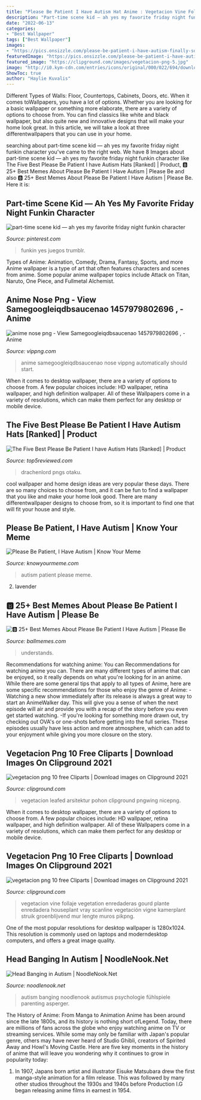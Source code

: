 ```yaml
---
title: "Please Be Patient I Have Autism Hat Anime : Vegetacion Vine Follaje Vegetation Enredaderas Gourd Plante Enredadera Houseplant Vray Scanline Vegetación Vigne Kamerplant Struik Groenblijvend Mur Lengte Muros Pikpng"
description: "Part-time scene kid — ah yes my favorite friday night funkin character"
date: "2022-06-13"
categories:
- "Best Wallpaper"
tags: ["Best Wallpaper"]
images:
- "https://pics.onsizzle.com/please-be-patient-i-have-autism-finally-someone-understands-21606571.png"
featuredImage: "https://pics.onsizzle.com/please-be-patient-i-have-autism-finally-someone-understands-21606571.png"
featured_image: "https://clipground.com/images/vegetacion-png-5.jpg"
image: "http://i0.kym-cdn.com/entries/icons/original/000/022/694/download.png"
ShowToc: true
author: "Haylie Kuvalis"
---
```



Different Types of Walls: Floor, Countertops, Cabinets, Doors, etc.
When it comes toWallpapers, you have a lot of options. Whether you are looking for a basic wallpaper or something more elaborate, there are a variety of options to choose from. You can find classics like white and black wallpaper, but also quite new and innovative designs that will make your home look great. In this article, we will take a look at three differentwallpapers that you can use in your home.

	

		
searching about part-time scene kid — ah yes my favorite friday night funkin character you've came to the right web. We have 8 Images about part-time scene kid — ah yes my favorite friday night funkin character like The Five Best Please Be Patient I have Autism Hats [Ranked] | Product, 🅱️ 25+ Best Memes About Please Be Patient I Have Autism | Please Be and also 🅱️ 25+ Best Memes About Please Be Patient I Have Autism | Please Be. Here it is:
		
    
## Part-time Scene Kid — Ah Yes My Favorite Friday Night Funkin Character

<img loading=lazy src="https://i.pinimg.com/736x/9e/9d/41/9e9d41ace45a75c1e8bea0ce27449793.jpg" onerror="this.onerror=null;this.src='https://tse3.mm.bing.net/th?id=OIP.5mIH6fhtv55L-lEmPhYOXAHaJQ&amp;pid=15.1';" alt="part-time scene kid — ah yes my favorite friday night funkin character">

_Source: pinterest.com_

>funkin yes juegos trumblr. 

	

Types of Anime: Animation, Comedy, Drama, Fantasy, Sports, and more
Anime wallpaper is a type of art that often features characters and scenes from anime. Some popular anime wallpaper topics include Attack on Titan, Naruto, One Piece, and Fullmetal Alchemist.

    
## Anime Nose Png - View Samegoogleiqdbsaucenao 1457979802696 , - Anime

<img loading=lazy src="https://www.vippng.com/png/full/255-2558034_anime-nose-png.png" onerror="this.onerror=null;this.src='https://tse2.mm.bing.net/th?id=OIP.jSztHW346kSnE9eIQqqwGQHaG1&amp;pid=15.1';" alt="anime nose png - View Samegoogleiqdbsaucenao 1457979802696 , - Anime">

_Source: vippng.com_

>anime samegoogleiqdbsaucenao nose vippng automatically should start. 

	

When it comes to desktop wallpaper, there are a variety of options to choose from. A few popular choices include: HD wallpaper, retina wallpaper, and high definition wallpaper. All of these Wallpapers come in a variety of resolutions, which can make them perfect for any desktop or mobile device. 

    
## The Five Best Please Be Patient I Have Autism Hats [Ranked] | Product

<img loading=lazy src="https://www.top5reviewed.com/wp-content/uploads/2019/10/please-be-patient-i-have-autism-hat-png.png" onerror="this.onerror=null;this.src='https://tse2.mm.bing.net/th?id=OIP.GmYcEcFLAqMe1QlWMD9rngAAAA&amp;pid=15.1';" alt="The Five Best Please Be Patient I have Autism Hats [Ranked] | Product">

_Source: top5reviewed.com_

>drachenlord pngs otaku. 

	

cool wallpaper and home design ideas are very popular these days. There are so many choices to choose from, and it can be fun to find a wallpaper that you like and make your home look good. There are many differentwallpaper designs to choose from, so it is important to find one that will fit your house and style.

    
## Please Be Patient, I Have Autism | Know Your Meme

<img loading=lazy src="http://i0.kym-cdn.com/entries/icons/original/000/022/694/download.png" onerror="this.onerror=null;this.src='https://tse3.mm.bing.net/th?id=OIP.OtmZ8QDhJgIfYYMGRIo7EwHaG4&amp;pid=15.1';" alt="Please Be Patient, I Have Autism | Know Your Meme">

_Source: knowyourmeme.com_

>autism patient please meme. 

	

2. lavender 

    
## 🅱️ 25+ Best Memes About Please Be Patient I Have Autism | Please Be

<img loading=lazy src="https://pics.onsizzle.com/please-be-patient-i-have-autism-finally-someone-understands-21606571.png" onerror="this.onerror=null;this.src='https://tse2.mm.bing.net/th?id=OIP.DClqzyIs3rt58QT-83fyqAHaIY&amp;pid=15.1';" alt="🅱️ 25+ Best Memes About Please Be Patient I Have Autism | Please Be">

_Source: ballmemes.com_

>understands. 

	

Recommendations for watching anime: You can
Recommendations for watching anime you can. There are many different types of anime that can be enjoyed, so it really depends on what you're looking for in an anime. While there are some general tips that apply to all types of Anime, here are some specific recommendations for those who enjoy the genre of Anime: 
-Watching a new show immediately after its release is always a great way to start an AnimeWalker day. This will give you a sense of when the next episode will air and provide you with a recap of the story before you even get started watching. 
-If you're looking for something more drawn out, try checking out OVA's or one-shots before getting into the full series. These episodes usually have less action and more atmosphere, which can add to your enjoyment while giving you more closure on the story.

    
## Vegetacion Png 10 Free Cliparts | Download Images On Clipground 2021

<img loading=lazy src="https://clipground.com/images/vegetacion-png-5.jpg" onerror="this.onerror=null;this.src='https://tse3.mm.bing.net/th?id=OIP.rovwVZ1eyTswas_lxGyUfgHaHa&amp;pid=15.1';" alt="vegetacion png 10 free Cliparts | Download images on Clipground 2021">

_Source: clipground.com_

>vegetacion leafed arsitektur pohon clipground pngwing nicepng. 

	

When it comes to desktop wallpaper, there are a variety of options to choose from. A few popular choices include: HD wallpaper, retina wallpaper, and high definition wallpaper. All of these Wallpapers come in a variety of resolutions, which can make them perfect for any desktop or mobile device. 

    
## Vegetacion Png 10 Free Cliparts | Download Images On Clipground 2021

<img loading=lazy src="https://clipground.com/images/vegetacion-png-2.png" onerror="this.onerror=null;this.src='https://tse1.mm.bing.net/th?id=OIP.Vg7em7ggP2EciH7stdJICwHaIF&amp;pid=15.1';" alt="vegetacion png 10 free Cliparts | Download images on Clipground 2021">

_Source: clipground.com_

>vegetacion vine follaje vegetation enredaderas gourd plante enredadera houseplant vray scanline vegetación vigne kamerplant struik groenblijvend mur lengte muros pikpng. 

	

One of the most popular resolutions for desktop wallpaper is 1280x1024. This resolution is commonly used on laptops and moderndesktop computers, and offers a great image quality.

    
## Head Banging In Autism | NoodleNook.Net

<img loading=lazy src="https://www.noodlenook.net/wp-content/uploads/2017/02/Head-Banging-in-Autism-WHY-and-HOW-to-Stop-Them-from-NoodleNook-502x1024.png" onerror="this.onerror=null;this.src='https://tse1.mm.bing.net/th?id=OIP.a3M_h-SI5_0JqaFvNQeNAAHaPG&amp;pid=15.1';" alt="Head Banging in Autism | NoodleNook.Net">

_Source: noodlenook.net_

>autism banging noodlenook autismus psychologie fühlspiele parenting asperger. 

	

The History of Anime: From Manga to Animation
Anime has been around since the late 1800s, and its history is nothing short ofLegend. Today, there are millions of fans across the globe who enjoy watching anime on TV or streaming services. While some may only be familiar with Japan's popular genre, others may have never heard of Studio Ghibli, creators of Spirited Away and Howl's Moving Castle. Here are five key moments in the history of anime that will leave you wondering why it continues to grow in popularity today:
1) In 1907, Japans born artist and illustrator Eisuke Matsubara drew the first manga-style animation for a film release. This was followed by many other studios throughout the 1930s and 1940s before Production I.G began releasing anime films in earnest in 1954.

